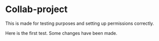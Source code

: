 # Collab-project
This is made for testing purposes and setting up permissions correctly.

Here is the first test. Some changes have been made.
